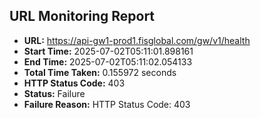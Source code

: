 ## URL Monitoring Report

- **URL:** https://api-gw1-prod1.fisglobal.com/gw/v1/health
- **Start Time:** 2025-07-02T05:11:01.898161
- **End Time:** 2025-07-02T05:11:02.054133
- **Total Time Taken:** 0.155972 seconds
- **HTTP Status Code:** 403
- **Status:** Failure
- **Failure Reason:** HTTP Status Code: 403
